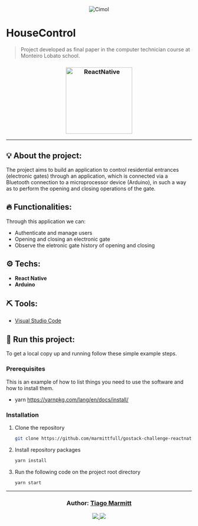 <div align="center">
  <img alt="Cimol"
    src="https://encrypted-tbn0.gstatic.com/images?q=tbn:ANd9GcQUjSUd_ORLa9I5LDFdVP4LCD7jzv-e6qlNuQ&usqp=CAU"
  />

</div>


# HouseControl

> Project developed as final paper in the computer technician course at Monteiro Lobato school.

<h3 align="center">
  <img alt="ReactNative" 
    src="https://images.ctfassets.net/ad62aadkf4ja/5ty5c0v8diMaSCqO2qomCe/164da650e4febd2b90bcf3744a07e642/react-native-logo.png" width="180px"/>
</h3>

<hr/>

## 💡 About the project:

The project aims to build an application to control residential entrances (electronic gates) through an application, which is connected via a Bluetooth connection to a microprocessor device (Arduino), in such a way as to perform the opening and closing operations of the gate.

## 🔥 Functionalities:

Through this application we can:

- Authenticate and manage users
- Opening and closing an electronic gate
- Observe the eletronic gate history of opening and closing

## ⚙️ Techs:

- **React Native**
- **Arduino**

## ⛏ Tools:

- [Visual Studio Code](https://code.visualstudio.com/download)

## 🏁 Run this project:

To get a local copy up and running follow these simple example steps.

### Prerequisites

This is an example of how to list things you need to use the software and how to install them.
* yarn
  https://yarnpkg.com/lang/en/docs/install/

### Installation

1. Clone the repository
   ```sh
   git clone https://github.com/marmittfull/gostack-challenge-reactnative.git
   ```
2. Install repository packages
   ```sh
   yarn install
   ```
3. Run the following code on the project root directory
   ```sh
   yarn start
   ```

---

<h3 align="center">
Author: <a alt="Tiago Marmitt" href="https://github.com/marmittfull">Tiago Marmitt</a>
</h3>

<p align="center">

  <a alt="Tiago Marmitt Linkedin" href="https://www.linkedin.com/in/tiago-marmitt-762bb61b0">
    <img src="https://img.shields.io/badge/LinkedIn-Tiago%20Marmitt-blue?logo=linkedin"/>
    </a>
  <a alt="Tiago Marmitt GitHub" href="https://github.com/marmittfull">
  <img src="https://img.shields.io/badge/GitHub-Tiago%20Marmitt-lightgrey?logo=github"/>
  </a>


</p>

